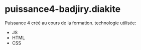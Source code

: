 # puissance4-badjiry.diakite
Puissance 4 créé au cours de la formation.
technologie utilisée: 
- JS
- HTML
- CSS
